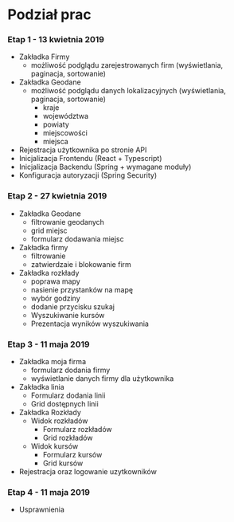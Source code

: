 # Podział prac

 ### Etap 1 - 13 kwietnia 2019
- Zakładka Firmy
    - możliwość podglądu zarejestrowanych firm (wyświetlania, paginacja, sortowanie)
- Zakładka Geodane
    - możliwość podglądu danych lokalizacyjnych (wyświetlania, paginacja, sortowanie)
        - kraje
        - województwa
        - powiaty 
        - miejscowości
        - miejsca
- Rejestracja użytkownika po stronie API
- Inicjalizacja Frontendu (React + Typescript)
- Inicjalizacja Backendu (Spring + wymagane moduły)
- Konfiguracja autoryzacji (Spring Security)
    
### Etap 2 - 27 kwietnia 2019
- Zakładka Geodane
    - filtrowanie geodanych
    - grid miejsc
    - formularz dodawania miejsc 
- Zakładka firmy
    - filtrowanie
    - zatwierdzaie i blokowanie firm 
- Zakładka rozkłady
    - poprawa mapy
    - nasienie przystanków na mapę
    - wybór godziny
    - dodanie przycisku szukaj
    - Wyszukiwanie kursów    
    - Prezentacja wyników wyszukiwania

### Etap 3 - 11 maja 2019
- Zakładka moja firma
    - formularz dodania firmy
    - wyświetlanie danych firmy dla użytkownika
- Zakładka linia
    - Formularz dodania linii
    - Grid dostępnych linii 
- Zakładka Rozkłady
    - Widok rozkładów
        - Formularz rozkładów
        - Grid rozkładów
    - Widok kursów
        - Formularz kursów
        - Grid kursów
- Rejestracja oraz logowanie uzytkowników        

### Etap 4 - 11 maja 2019
- Usprawnienia